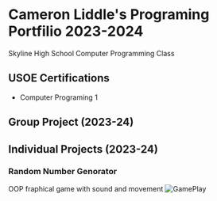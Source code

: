 # Cameron Liddle's Programing Portfilio 2023-2024
Skyline High School Computer Programming Class

## USOE Certifications
* Computer Programing 1

## Group Project (2023-24)


## Individual Projects (2023-24)

### Random Number Genorator
OOP fraphical game with sound and movement
![GamePlay]()


